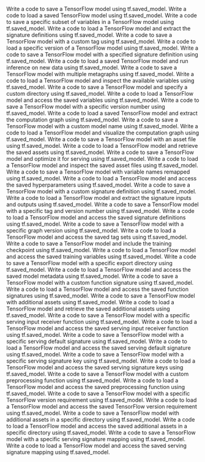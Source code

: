 Write a code to save a TensorFlow model using tf.saved_model.
Write a code to load a saved TensorFlow model using tf.saved_model.
Write a code to save a specific subset of variables in a TensorFlow model using tf.saved_model.
Write a code to load a TensorFlow model and extract the signature definitions using tf.saved_model.
Write a code to save a TensorFlow model with a custom tag using tf.saved_model.
Write a code to load a specific version of a TensorFlow model using tf.saved_model.
Write a code to save a TensorFlow model with a specified signature definition using tf.saved_model.
Write a code to load a saved TensorFlow model and run inference on new data using tf.saved_model.
Write a code to save a TensorFlow model with multiple metagraphs using tf.saved_model.
Write a code to load a TensorFlow model and inspect the available variables using tf.saved_model.
Write a code to save a TensorFlow model and specify a custom directory using tf.saved_model.
Write a code to load a TensorFlow model and access the saved variables using tf.saved_model.
Write a code to save a TensorFlow model with a specific version number using tf.saved_model.
Write a code to load a saved TensorFlow model and extract the computation graph using tf.saved_model.
Write a code to save a TensorFlow model with a custom model name using tf.saved_model.
Write a code to load a TensorFlow model and visualize the computation graph using tf.saved_model.
Write a code to save a TensorFlow model with an asset file using tf.saved_model.
Write a code to load a TensorFlow model and retrieve the saved assets using tf.saved_model.
Write a code to save a TensorFlow model and optimize it for serving using tf.saved_model.
Write a code to load a TensorFlow model and inspect the saved asset files using tf.saved_model.
Write a code to save a TensorFlow model with variable names remapped using tf.saved_model.
Write a code to load a TensorFlow model and access the saved hyperparameters using tf.saved_model.
Write a code to save a TensorFlow model with a custom signature definition using tf.saved_model.
Write a code to load a TensorFlow model and extract the signature inputs and outputs using tf.saved_model.
Write a code to save a TensorFlow model with a specific tag and version number using tf.saved_model.
Write a code to load a TensorFlow model and access the saved signature definitions using tf.saved_model.
Write a code to save a TensorFlow model with a specific graph version using tf.saved_model.
Write a code to load a TensorFlow model and access the saved tag sets using tf.saved_model.
Write a code to save a TensorFlow model and include the training checkpoint using tf.saved_model.
Write a code to load a TensorFlow model and access the saved training variables using tf.saved_model.
Write a code to save a TensorFlow model with a specific export directory using tf.saved_model.
Write a code to load a TensorFlow model and access the saved model metadata using tf.saved_model.
Write a code to save a TensorFlow model with a custom function signature using tf.saved_model.
Write a code to load a TensorFlow model and access the saved function signatures using tf.saved_model.
Write a code to save a TensorFlow model with additional assets using tf.saved_model.
Write a code to load a TensorFlow model and retrieve the saved additional assets using tf.saved_model.
Write a code to save a TensorFlow model with a specific serving input receiver function using tf.saved_model.
Write a code to load a TensorFlow model and access the saved serving input receiver function using tf.saved_model.
Write a code to save a TensorFlow model with a specific serving default signature using tf.saved_model.
Write a code to load a TensorFlow model and access the saved serving default signature using tf.saved_model.
Write a code to save a TensorFlow model with a specific serving signature key using tf.saved_model.
Write a code to load a TensorFlow model and access the saved serving signature keys using tf.saved_model.
Write a code to save a TensorFlow model with a custom preprocessing function using tf.saved_model.
Write a code to load a TensorFlow model and access the saved preprocessing function using tf.saved_model.
Write a code to save a TensorFlow model with a specific TensorFlow version requirement using tf.saved_model.
Write a code to load a TensorFlow model and access the saved TensorFlow version requirement using tf.saved_model.
Write a code to save a TensorFlow model with additional assets in a specific directory using tf.saved_model.
Write a code to load a TensorFlow model and access the saved additional assets in a specific directory using tf.saved_model.
Write a code to save a TensorFlow model with a specific serving signature mapping using tf.saved_model.
Write a code to load a TensorFlow model and access the saved serving signature mapping using tf.saved_model.